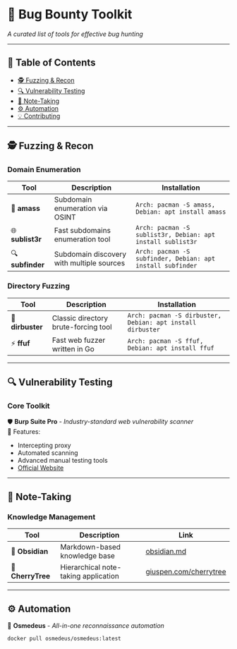 # 🐛 Bug Bounty Toolkit 
*A curated list of tools for effective bug hunting*

---

## 📖 Table of Contents
- [🕵️ Fuzzing & Recon](#-fuzzing--recon)
- [🔍 Vulnerability Testing](#-vulnerability-testing)
- [📝 Note-Taking](#-note-taking)
- [⚙️ Automation](#️-automation)
- [💡 Contributing](#-contributing)

---

## 🕵️ Fuzzing & Recon

### Domain Enumeration
| Tool | Description | Installation |
|------|-------------|--------------|
| 🚀 **amass** | Subdomain enumeration via OSINT | `Arch: pacman -S amass, Debian: apt install amass` |
| 🌐 **sublist3r** | Fast subdomains enumeration tool | `Arch: pacman -S sublist3r, Debian: apt install sublist3r` |
| 🔍 **subfinder** | Subdomain discovery with multiple sources | `Arch: pacman -S subfinder, Debian: apt install subfinder` |

### Directory Fuzzing
| Tool | Description | Installation |
|------|-------------|--------------|
| 📂 **dirbuster** | Classic directory brute-forcing tool | `Arch: pacman -S dirbuster, Debian: apt install dirbuster` |
| ⚡ **ffuf** | Fast web fuzzer written in Go | `Arch: pacman -S ffuf, Debian: apt install ffuf` |

---

## 🔍 Vulnerability Testing

### Core Toolkit
🛡️ **Burp Suite Pro** - *Industry-standard web vulnerability scanner*  
🔑 Features:
- Intercepting proxy
- Automated scanning
- Advanced manual testing tools
- [Official Website](https://portswigger.net/burp/pro)

---

## 📝 Note-Taking

### Knowledge Management
| Tool | Description | Link |
|------|-------------|------|
| 🧠 **Obsidian** | Markdown-based knowledge base | [obsidian.md](https://obsidian.md) |
| 📒 **CherryTree** | Hierarchical note-taking application | [giuspen.com/cherrytree](https://www.giuspen.com/cherrytree) |

---

## ⚙️ Automation

🤖 **Osmedeus** - *All-in-one reconnaissance automation*  
```bash
docker pull osmedeus/osmedeus:latest
